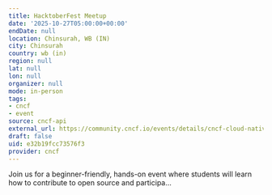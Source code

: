 ```yaml
---
title: HacktoberFest Meetup
date: '2025-10-27T05:00:00+00:00'
endDate: null
location: Chinsurah, WB (IN)
city: Chinsurah
country: wb (in)
region: null
lat: null
lon: null
organizer: null
mode: in-person
tags:
- cncf
- event
source: cncf-api
external_url: https://community.cncf.io/events/details/cncf-cloud-native-hooghly-presents-hacktoberfest-meetup/
draft: false
uid: e32b19fcc73576f3
provider: cncf
---
```

Join us for a beginner-friendly, hands-on event where students will learn how to contribute to open source and participa...
